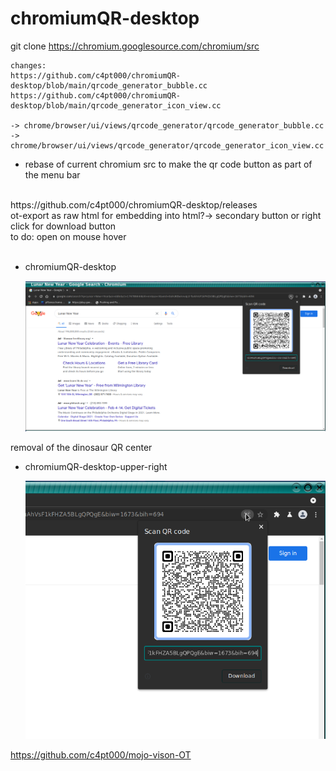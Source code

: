 # chromiumQR-desktop

git clone https://chromium.googlesource.com/chromium/src

```
changes:
https://github.com/c4pt000/chromiumQR-desktop/blob/main/qrcode_generator_bubble.cc
https://github.com/c4pt000/chromiumQR-desktop/blob/main/qrcode_generator_icon_view.cc

-> chrome/browser/ui/views/qrcode_generator/qrcode_generator_bubble.cc
-> chrome/browser/ui/views/qrcode_generator/qrcode_generator_icon_view.cc

```

* rebase of current chromium src to make the qr code button as part of the menu bar

<br>
https://github.com/c4pt000/chromiumQR-desktop/releases
<br>
ot-export as raw html for embedding into html?-> secondary button or right click for download button
<br>
to do: open on mouse hover
<br>
<br>


* chromiumQR-desktop<p align="center"><img src="https://raw.githubusercontent.com/c4pt000/chromiumQR-desktop/main/chromiumQR-desktop-browser.png" width="800"></p>

removal of the dinosaur QR center

* chromiumQR-desktop-upper-right<p align="center"><img src="https://raw.githubusercontent.com/c4pt000/chromiumQR-desktop/main/chromiumQR-desktop-default.png" width="800"></p>

https://github.com/c4pt000/mojo-vison-OT

